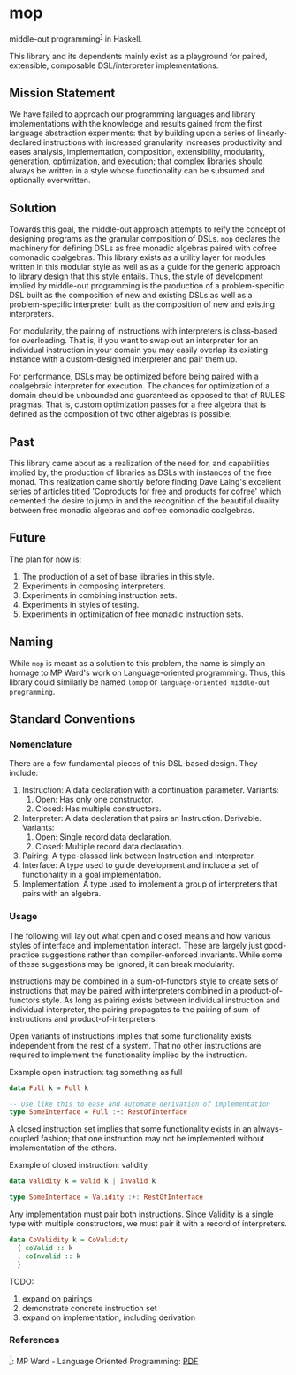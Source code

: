 # mop
middle-out programming<sup>[1](#middle-out-def)</sup><a name="middle-out"></a> in Haskell. 

This library and its dependents mainly exist as a playground for paired, extensible, composable DSL/interpreter implementations. 

## Mission Statement

We have failed to approach our programming languages and library implementations with the knowledge and results gained from the first language abstraction experiments: that by building upon a series of linearly-declared instructions with increased granularity increases productivity and eases analysis, implementation, composition, extensibility, modularity, generation, optimization, and execution; that complex libraries should always be written in a style whose functionality can be subsumed and optionally overwritten. 

## Solution

Towards this goal, the middle-out approach attempts to reify the concept of designing programs as the granular composition of DSLs. `mop` declares the machinery for defining DSLs as free monadic algebras paired with cofree comonadic coalgebras. This library exists as a utility layer for modules written in this modular style as well as as a guide for the generic approach to library design that this style entails. Thus, the style of development implied by middle-out programming is the production of a problem-specific DSL built as the composition of new and existing DSLs as well as a problem-specific interpreter built as the composition of new and existing interpreters.

For modularity, the pairing of instructions with interpreters is class-based for overloading. That is, if you want to swap out an interpreter for an individual instruction in your domain you may easily overlap its existing instance with a custom-designed interpreter and pair them up.

For performance, DSLs may be optimized before being paired with a coalgebraic interpreter for execution. The chances for optimization of a domain should be unbounded and guaranteed as opposed to that of RULES pragmas. That is, custom optimization passes for a free algebra that is defined as the composition of two other algebras is possible.

## Past

This library came about as a realization of the need for, and capabilities implied by, the production of libraries as DSLs with instances of the free monad. This realization came shortly before finding Dave Laing's excellent series of articles titled 'Coproducts for free and products for cofree' which cemented the desire to jump in and the recognition of the beautiful duality between free monadic algebras and cofree comonadic coalgebras.

## Future

The plan for now is:

1. The production of a set of base libraries in this style.
1. Experiments in composing interpreters.
1. Experiments in combining instruction sets. 
1. Experiments in styles of testing.
1. Experiments in optimization of free monadic instruction sets.

## Naming

While `mop` is meant as a solution to this problem, the name is simply an homage to MP Ward's work on Language-oriented programming. Thus, this library could similarly be named `lomop` or `language-oriented middle-out programming`.

## Standard Conventions

### Nomenclature

There are a few fundamental pieces of this DSL-based design. They include:

1. Instruction: A data declaration with a continuation parameter.
    Variants:
      1. Open: Has only one constructor. 
      1. Closed: Has multiple constructors.
1. Interpreter: A data declaration that pairs an Instruction. Derivable.
    Variants:
      1. Open: Single record data declaration.
      1. Closed: Multiple record data declaration.
1. Pairing: A type-classed link between Instruction and Interpreter.
1. Interface: A type used to guide development and include a set of functionality in a goal implementation.
1. Implementation: A type used to implement a group of interpreters that pairs with an algebra. 

### Usage

The following will lay out what open and closed means and how various styles of interface and implementation interact. These are largely just good-practice suggestions rather than compiler-enforced invariants. While some of these suggestions may be ignored, it can break modularity.

Instructions may be combined in a sum-of-functors style to create sets of instructions that may be paired with interpreters combined in a product-of-functors style. As long as pairing exists between individual instruction and individual interpreter, the pairing propagates to the pairing of sum-of-instructions and product-of-interpreters.

Open variants of instructions implies that some functionality exists independent from the rest of a system. That no other instructions are required to implement the functionality implied by the instruction.

Example open instruction: tag something as full
```Haskell
data Full k = Full k

-- Use like this to ease and automate derivation of implementation
type SomeInterface = Full :+: RestOfInterface
```

A closed instruction set implies that some functionality exists in an always-coupled fashion; that one instruction may not be implemented without implementation of the others.

Example of closed instruction: validity
```Haskell
data Validity k = Valid k | Invalid k

type SomeInterface = Validity :+: RestOfInterface
```

Any implementation must pair both instructions. Since Validity is a single type with multiple constructors, we must pair it with a record of interpreters.

```Haskell
data CoValidity k = CoValidity
  { coValid :: k
  , coInvalid :: k
  }
```

TODO: 
1. expand on pairings
1. demonstrate concrete instruction set
1. expand on implementation, including derivation

### References

<a name="middle-out-def">[<sup>1</sup>](#middle-out):</a> MP Ward - Language Oriented Programming: <a href="http://www.cse.dmu.ac.uk/~mward/martin/papers/middle-out-t.ps.gz">PDF</a>

